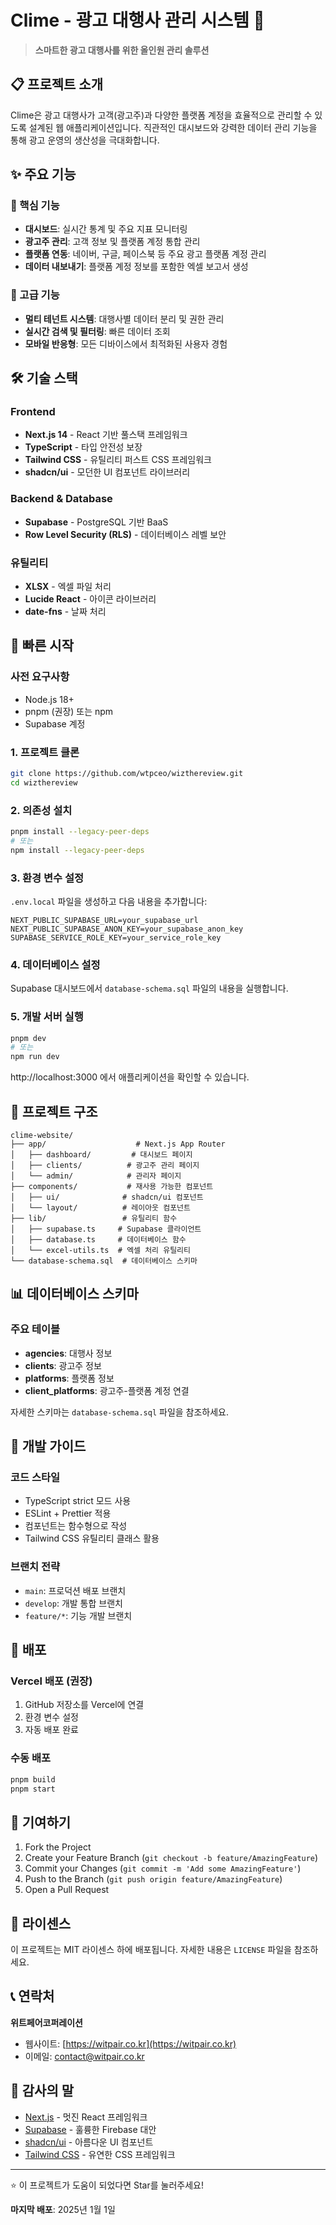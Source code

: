 # Clime - 광고 대행사 관리 시스템 🚀

> **스마트한 광고 대행사를 위한 올인원 관리 솔루션**

## 📋 프로젝트 소개

Clime은 광고 대행사가 고객(광고주)과 다양한 플랫폼 계정을 효율적으로 관리할 수 있도록 설계된 웹 애플리케이션입니다. 직관적인 대시보드와 강력한 데이터 관리 기능을 통해 광고 운영의 생산성을 극대화합니다.

## ✨ 주요 기능

### 🎯 핵심 기능
- **대시보드**: 실시간 통계 및 주요 지표 모니터링
- **광고주 관리**: 고객 정보 및 플랫폼 계정 통합 관리
- **플랫폼 연동**: 네이버, 구글, 페이스북 등 주요 광고 플랫폼 계정 관리
- **데이터 내보내기**: 플랫폼 계정 정보를 포함한 엑셀 보고서 생성

### 🔐 고급 기능
- **멀티 테넌트 시스템**: 대행사별 데이터 분리 및 권한 관리
- **실시간 검색 및 필터링**: 빠른 데이터 조회
- **모바일 반응형**: 모든 디바이스에서 최적화된 사용자 경험

## 🛠 기술 스택

### Frontend
- **Next.js 14** - React 기반 풀스택 프레임워크
- **TypeScript** - 타입 안전성 보장
- **Tailwind CSS** - 유틸리티 퍼스트 CSS 프레임워크
- **shadcn/ui** - 모던한 UI 컴포넌트 라이브러리

### Backend & Database
- **Supabase** - PostgreSQL 기반 BaaS
- **Row Level Security (RLS)** - 데이터베이스 레벨 보안

### 유틸리티
- **XLSX** - 엑셀 파일 처리
- **Lucide React** - 아이콘 라이브러리
- **date-fns** - 날짜 처리

## 🚀 빠른 시작

### 사전 요구사항
- Node.js 18+ 
- pnpm (권장) 또는 npm
- Supabase 계정

### 1. 프로젝트 클론
```bash
git clone https://github.com/wtpceo/wizthereview.git
cd wizthereview
```

### 2. 의존성 설치
```bash
pnpm install --legacy-peer-deps
# 또는
npm install --legacy-peer-deps
```

### 3. 환경 변수 설정
`.env.local` 파일을 생성하고 다음 내용을 추가합니다:

```env
NEXT_PUBLIC_SUPABASE_URL=your_supabase_url
NEXT_PUBLIC_SUPABASE_ANON_KEY=your_supabase_anon_key
SUPABASE_SERVICE_ROLE_KEY=your_service_role_key
```

### 4. 데이터베이스 설정
Supabase 대시보드에서 `database-schema.sql` 파일의 내용을 실행합니다.

### 5. 개발 서버 실행
```bash
pnpm dev
# 또는
npm run dev
```

http://localhost:3000 에서 애플리케이션을 확인할 수 있습니다.

## 📁 프로젝트 구조

```
clime-website/
├── app/                    # Next.js App Router
│   ├── dashboard/         # 대시보드 페이지
│   ├── clients/          # 광고주 관리 페이지
│   └── admin/            # 관리자 페이지
├── components/           # 재사용 가능한 컴포넌트
│   ├── ui/              # shadcn/ui 컴포넌트
│   └── layout/          # 레이아웃 컴포넌트
├── lib/                 # 유틸리티 함수
│   ├── supabase.ts     # Supabase 클라이언트
│   ├── database.ts     # 데이터베이스 함수
│   └── excel-utils.ts  # 엑셀 처리 유틸리티
└── database-schema.sql  # 데이터베이스 스키마
```

## 📊 데이터베이스 스키마

### 주요 테이블
- **agencies**: 대행사 정보
- **clients**: 광고주 정보  
- **platforms**: 플랫폼 정보
- **client_platforms**: 광고주-플랫폼 계정 연결

자세한 스키마는 `database-schema.sql` 파일을 참조하세요.

## 🔧 개발 가이드

### 코드 스타일
- TypeScript strict 모드 사용
- ESLint + Prettier 적용
- 컴포넌트는 함수형으로 작성
- Tailwind CSS 유틸리티 클래스 활용

### 브랜치 전략
- `main`: 프로덕션 배포 브랜치
- `develop`: 개발 통합 브랜치  
- `feature/*`: 기능 개발 브랜치

## 🚀 배포

### Vercel 배포 (권장)
1. GitHub 저장소를 Vercel에 연결
2. 환경 변수 설정
3. 자동 배포 완료

### 수동 배포
```bash
pnpm build
pnpm start
```

## 🤝 기여하기

1. Fork the Project
2. Create your Feature Branch (`git checkout -b feature/AmazingFeature`)
3. Commit your Changes (`git commit -m 'Add some AmazingFeature'`)
4. Push to the Branch (`git push origin feature/AmazingFeature`)
5. Open a Pull Request

## 📝 라이센스

이 프로젝트는 MIT 라이센스 하에 배포됩니다. 자세한 내용은 `LICENSE` 파일을 참조하세요.

## 📞 연락처

**위트페어코퍼레이션**  
- 웹사이트: [https://witpair.co.kr](https://witpair.co.kr)
- 이메일: contact@witpair.co.kr

## 🙏 감사의 말

- [Next.js](https://nextjs.org/) - 멋진 React 프레임워크
- [Supabase](https://supabase.io/) - 훌륭한 Firebase 대안
- [shadcn/ui](https://ui.shadcn.com/) - 아름다운 UI 컴포넌트
- [Tailwind CSS](https://tailwindcss.com/) - 유연한 CSS 프레임워크

---

⭐ 이 프로젝트가 도움이 되었다면 Star를 눌러주세요! 

**마지막 배포**: 2025년 1월 1일